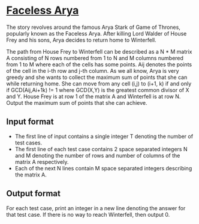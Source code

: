 # [Faceless Arya][link]

The story revolves around the famous Arya Stark of Game of Thrones, popularly known as the Faceless Arya. After killing Lord Walder of House Frey and his sons, Arya decides to return home to Winterfell.

The path from House Frey to Winterfell can be described as a N \* M matrix A consisting of N rows numbered from 1 to N and M columns numbered from 1 to M where each of the cells has some points. Aij denotes the points of the cell in the i-th row and j-th column. As we all know, Arya is very greedy and she wants to collect the maximum sum of points that she can while returning home. She can move from any cell (i,j) to (i+1, k) if and only if GCD(Aij,Ai+1k) != 1 where GCD(X,Y) is the greatest common divisor of X and Y. House Frey is at row 1 of the matrix A and Winterfell is at row N. Output the maximum sum of points that she can achieve.

## Input format

- The first line of input contains a single integer T denoting the number of test cases.
- The first line of each test case contains 2 space separated integers N and M denoting the number of rows and number of columns of the matrix A respectively.
- Each of the next N lines contain M space separated integers describing the matrix A.

## Output format

For each test case, print an integer in a new line denoting the answer for that test case. If there is no way to reach Winterfell, then output 0.

[link]: https://www.hackerearth.com/practice/algorithms/dynamic-programming/2-dimensional/practice-problems/algorithm/faceless-arya-67489283/
